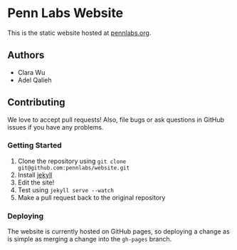 # Penn Labs Website

This is the static website hosted at [pennlabs.org](http://pennlabs.org).

## Authors
* Clara Wu
* Adel Qalieh

## Contributing

We love to accept pull requests! Also, file bugs or ask questions in GitHub issues if you have any problems.

### Getting Started

1. Clone the repository using `git clone git@github.com:pennlabs/website.git`
2. Install [jekyll](http://jekyllrb.com/docs/installation/)
3. Edit the site!
4. Test using `jekyll serve --watch`
5. Make a pull request back to the original repository

### Deploying

The website is currently hosted on GitHub pages, so deploying a change as is simple as merging a change into the `gh-pages` branch.
